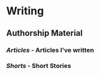 # Writing
## Authorship Material

### <i>Articles</i> - Articles I've written

### <i>Shorts</i> - Short Stories
